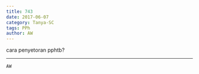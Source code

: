 ```yaml
---
title: 743
date: 2017-06-07
category: Tanya-SC
tags: PPh
author: AW
---
```


cara penyetoran pphtb?

---



`AW`

